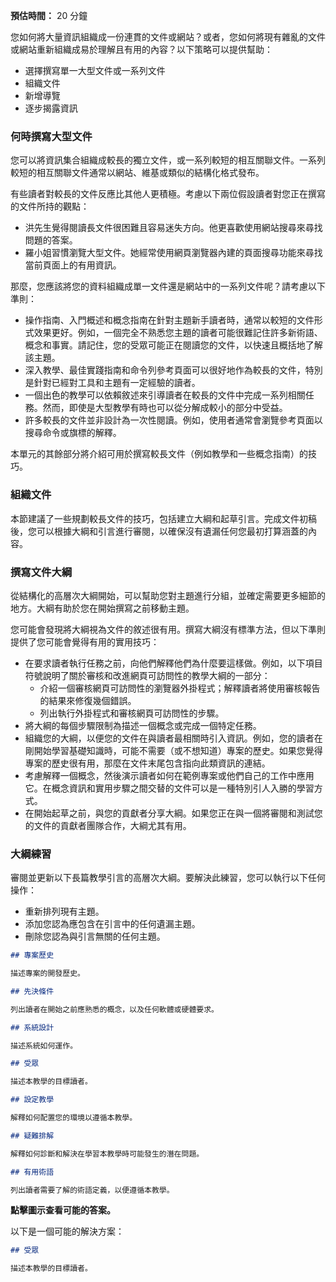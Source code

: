 **預估時間：** 20 分鐘

您如何將大量資訊組織成一份連貫的文件或網站？或者，您如何將現有雜亂的文件或網站重新組織成易於理解且有用的內容？以下策略可以提供幫助：

*   選擇撰寫單一大型文件或一系列文件
*   組織文件
*   新增導覽
*   逐步揭露資訊

### 何時撰寫大型文件

您可以將資訊集合組織成較長的獨立文件，或一系列較短的相互關聯文件。一系列較短的相互關聯文件通常以網站、維基或類似的結構化格式發布。

有些讀者對較長的文件反應比其他人更積極。考慮以下兩位假設讀者對您正在撰寫的文件所持的觀點：

*   洪先生覺得閱讀長文件很困難且容易迷失方向。他更喜歡使用網站搜尋來尋找問題的答案。
*   羅小姐習慣瀏覽大型文件。她經常使用網頁瀏覽器內建的頁面搜尋功能來尋找當前頁面上的有用資訊。

那麼，您應該將您的資料組織成單一文件還是網站中的一系列文件呢？請考慮以下準則：

*   操作指南、入門概述和概念指南在針對主題新手讀者時，通常以較短的文件形式效果更好。例如，一個完全不熟悉您主題的讀者可能很難記住許多新術語、概念和事實。請記住，您的受眾可能正在閱讀您的文件，以快速且概括地了解該主題。
*   深入教學、最佳實踐指南和命令列參考頁面可以很好地作為較長的文件，特別是針對已經對工具和主題有一定經驗的讀者。
*   一個出色的教學可以依賴敘述來引導讀者在較長的文件中完成一系列相關任務。然而，即使是大型教學有時也可以從分解成較小的部分中受益。
*   許多較長的文件並非設計為一次性閱讀。例如，使用者通常會瀏覽參考頁面以搜尋命令或旗標的解釋。

本單元的其餘部分將介紹可用於撰寫較長文件（例如教學和一些概念指南）的技巧。

### 組織文件

本節建議了一些規劃較長文件的技巧，包括建立大綱和起草引言。完成文件初稿後，您可以根據大綱和引言進行審閱，以確保沒有遺漏任何您最初打算涵蓋的內容。

### 撰寫文件大綱

從結構化的高層次大綱開始，可以幫助您對主題進行分組，並確定需要更多細節的地方。大綱有助於您在開始撰寫之前移動主題。

您可能會發現將大綱視為文件的敘述很有用。撰寫大綱沒有標準方法，但以下準則提供了您可能會覺得有用的實用技巧：

*   在要求讀者執行任務之前，向他們解釋他們為什麼要這樣做。例如，以下項目符號說明了關於審核和改進網頁可訪問性的教學大綱的一部分：
    *   介紹一個審核網頁可訪問性的瀏覽器外掛程式；解釋讀者將使用審核報告的結果來修復幾個錯誤。
    *   列出執行外掛程式和審核網頁可訪問性的步驟。
*   將大綱的每個步驟限制為描述一個概念或完成一個特定任務。
*   組織您的大綱，以便您的文件在與讀者最相關時引入資訊。例如，您的讀者在剛開始學習基礎知識時，可能不需要（或不想知道）專案的歷史。如果您覺得專案的歷史很有用，那麼在文件末尾包含指向此類資訊的連結。
*   考慮解釋一個概念，然後演示讀者如何在範例專案或他們自己的工作中應用它。在概念資訊和實用步驟之間交替的文件可以是一種特別引人入勝的學習方式。
*   在開始起草之前，與您的貢獻者分享大綱。如果您正在與一個將審閱和測試您的文件的貢獻者團隊合作，大綱尤其有用。

### 大綱練習

審閱並更新以下長篇教學引言的高層次大綱。要解決此練習，您可以執行以下任何操作：

*   重新排列現有主題。
*   添加您認為應包含在引言中的任何遺漏主題。
*   刪除您認為與引言無關的任何主題。

```markdown
## 專案歷史

描述專案的開發歷史。

## 先決條件

列出讀者在開始之前應熟悉的概念，以及任何軟體或硬體要求。

## 系統設計

描述系統如何運作。

## 受眾

描述本教學的目標讀者。

## 設定教學

解釋如何配置您的環境以遵循本教學。

## 疑難排解

解釋如何診斷和解決在學習本教學時可能發生的潛在問題。

## 有用術語

列出讀者需要了解的術語定義，以便遵循本教學。

```

**點擊圖示查看可能的答案。**

以下是一個可能的解決方案：

```markdown
## 受眾

描述本教學的目標讀者。
```